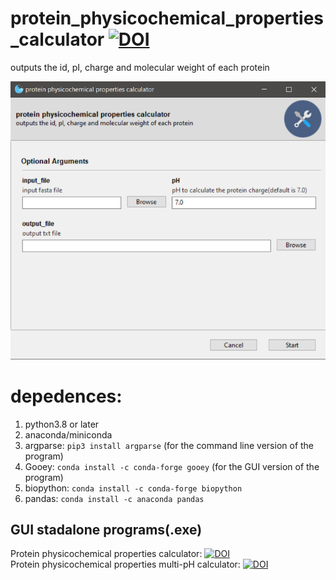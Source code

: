 # protein_physicochemical_properties_calculator [![DOI](https://zenodo.org/badge/DOI/10.5281/zenodo.5247187.svg)](https://doi.org/10.5281/zenodo.5247187)
outputs the id, pI, charge and molecular weight of each protein

![](image_gui.png)
# **depedences:**  
1. python3.8 or later
2. anaconda/miniconda
3. argparse: `pip3 install argparse` (for the command line version of the program)
4. Gooey: `conda install -c conda-forge gooey` (for the GUI version of the program)
5. biopython: `conda install -c conda-forge biopython`
6. pandas: `conda install -c anaconda pandas`
## GUI stadalone programs(.exe)
Protein physicochemical properties calculator: [![DOI](https://zenodo.org/badge/DOI/10.5281/zenodo.5246032.svg)](https://doi.org/10.5281/zenodo.5246032)  
Protein physicochemical properties multi-pH calculator: [![DOI](https://zenodo.org/badge/DOI/10.5281/zenodo.5245158.svg)](https://doi.org/10.5281/zenodo.5245158)

